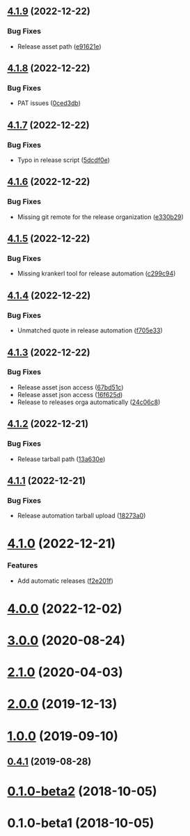 ## [4.1.9](https://github.com/ChristophWurst/twofactor_admin/compare/v4.1.8...v4.1.9) (2022-12-22)


### Bug Fixes

* Release asset path ([e91621e](https://github.com/ChristophWurst/twofactor_admin/commit/e91621e489e596f8f3367c7433a63a52d631ee06))



## [4.1.8](https://github.com/ChristophWurst/twofactor_admin/compare/v4.1.7...v4.1.8) (2022-12-22)


### Bug Fixes

* PAT issues ([0ced3db](https://github.com/ChristophWurst/twofactor_admin/commit/0ced3db5eb213f93566e07304f612c08a1d11fd3))



## [4.1.7](https://github.com/ChristophWurst/twofactor_admin/compare/v4.1.6...v4.1.7) (2022-12-22)


### Bug Fixes

* Typo in release script ([5dcdf0e](https://github.com/ChristophWurst/twofactor_admin/commit/5dcdf0e41943353b09a2f3128c6064d3c245a245))



## [4.1.6](https://github.com/ChristophWurst/twofactor_admin/compare/v4.1.5...v4.1.6) (2022-12-22)


### Bug Fixes

* Missing git remote for the release organization ([e330b29](https://github.com/ChristophWurst/twofactor_admin/commit/e330b299aadf23b45740753c9a88a21d473a651a))



## [4.1.5](https://github.com/ChristophWurst/twofactor_admin/compare/v4.1.4...v4.1.5) (2022-12-22)


### Bug Fixes

* Missing krankerl tool for release automation ([c299c94](https://github.com/ChristophWurst/twofactor_admin/commit/c299c94a621745d7e0ef4c0082a542a2fccbdf90))



## [4.1.4](https://github.com/ChristophWurst/twofactor_admin/compare/v4.1.3...v4.1.4) (2022-12-22)


### Bug Fixes

* Unmatched quote in release automation ([f705e33](https://github.com/ChristophWurst/twofactor_admin/commit/f705e330bfedc670bbba54535f9bf4f8a3c3a238))



## [4.1.3](https://github.com/ChristophWurst/twofactor_admin/compare/v4.1.2...v4.1.3) (2022-12-22)


### Bug Fixes

* Release asset json access ([67bd51c](https://github.com/ChristophWurst/twofactor_admin/commit/67bd51ca08bf6419fc8e7586e6614d41fd460f05))
* Release asset json access ([16f625d](https://github.com/ChristophWurst/twofactor_admin/commit/16f625d56448a234d803e79745a382b00cac46b0))
* Release to releases orga automatically ([24c06c8](https://github.com/ChristophWurst/twofactor_admin/commit/24c06c8c132977fbb5b8880e6e27e59a5e8003bc))



## [4.1.2](https://github.com/ChristophWurst/twofactor_admin/compare/v4.1.1...v4.1.2) (2022-12-21)


### Bug Fixes

* Release tarball path ([13a630e](https://github.com/ChristophWurst/twofactor_admin/commit/13a630ef435d1eb56922a64b75939f03dcafb9b5))



## [4.1.1](https://github.com/ChristophWurst/twofactor_admin/compare/v4.1.0...v4.1.1) (2022-12-21)


### Bug Fixes

* Release automation tarball upload ([18273a0](https://github.com/ChristophWurst/twofactor_admin/commit/18273a031dc3b8ac84d0427175e939e3a9b0b8d9))



# [4.1.0](https://github.com/ChristophWurst/twofactor_admin/compare/v4.0.0...v4.1.0) (2022-12-21)


### Features

* Add automatic releases ([f2e201f](https://github.com/ChristophWurst/twofactor_admin/commit/f2e201f9fd0eb38fae8e825d069fc5590ac5713a))



# [4.0.0](https://github.com/ChristophWurst/twofactor_admin/compare/v3.2.0...v4.0.0) (2022-12-02)



# [3.0.0](https://github.com/ChristophWurst/twofactor_admin/compare/v2.1.0...v3.0.0) (2020-08-24)



# [2.1.0](https://github.com/ChristophWurst/twofactor_admin/compare/v2.0.0...v2.1.0) (2020-04-03)



# [2.0.0](https://github.com/ChristophWurst/twofactor_admin/compare/v1.0.0...v2.0.0) (2019-12-13)



# [1.0.0](https://github.com/ChristophWurst/twofactor_admin/compare/v0.4.1...v1.0.0) (2019-09-10)



## [0.4.1](https://github.com/ChristophWurst/twofactor_admin/compare/v0.4.0...v0.4.1) (2019-08-28)



# [0.1.0-beta2](https://github.com/ChristophWurst/twofactor_admin/compare/v0.1.0-beta1...v0.1.0-beta2) (2018-10-05)



# 0.1.0-beta1 (2018-10-05)



